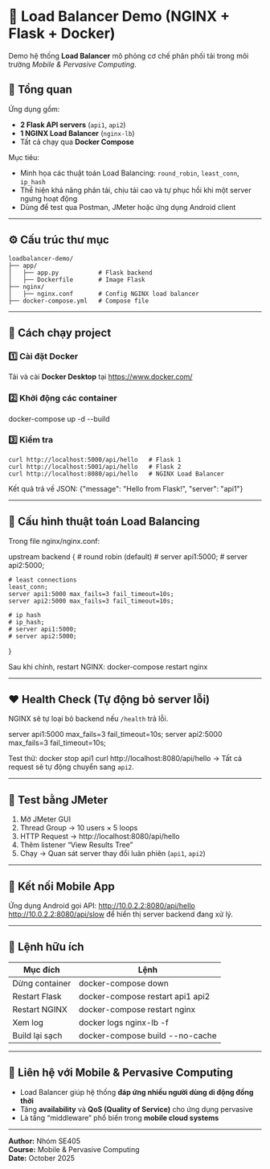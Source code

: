 # 🔁 Load Balancer Demo (NGINX + Flask + Docker)

Demo hệ thống **Load Balancer** mô phỏng cơ chế phân phối tải trong môi trường *Mobile & Pervasive Computing*.

## 🧠 Tổng quan
Ứng dụng gồm:
- **2 Flask API servers** (`api1`, `api2`)
- **1 NGINX Load Balancer** (`nginx-lb`)
- Tất cả chạy qua **Docker Compose**

Mục tiêu:
- Minh họa các thuật toán Load Balancing: `round_robin`, `least_conn`, `ip_hash`
- Thể hiện khả năng phân tải, chịu tải cao và tự phục hồi khi một server ngưng hoạt động
- Dùng để test qua Postman, JMeter hoặc ứng dụng Android client

---

## ⚙️ Cấu trúc thư mục
```
loadbalancer-demo/
├── app/
│   ├── app.py           # Flask backend
│   ├── Dockerfile       # Image Flask
├── nginx/
│   ├── nginx.conf       # Config NGINX load balancer
├── docker-compose.yml   # Compose file
```
---

## 🚀 Cách chạy project

### 1️⃣ Cài đặt Docker
Tải và cài **Docker Desktop** tại https://www.docker.com/

### 2️⃣ Khởi động các container
docker-compose up -d --build

### 3️⃣ Kiểm tra
```
curl http://localhost:5000/api/hello   # Flask 1
curl http://localhost:5001/api/hello   # Flask 2
curl http://localhost:8080/api/hello   # NGINX Load Balancer
```
Kết quả trả về JSON:
{"message": "Hello from Flask!", "server": "api1"}

---

## 🧩 Cấu hình thuật toán Load Balancing

Trong file nginx/nginx.conf:

upstream backend {
    # round robin (default)
    # server api1:5000;
    # server api2:5000;

    # least connections
    least_conn;
    server api1:5000 max_fails=3 fail_timeout=10s;
    server api2:5000 max_fails=3 fail_timeout=10s;

    # ip hash
    # ip_hash;
    # server api1:5000;
    # server api2:5000;
}

Sau khi chỉnh, restart NGINX:
docker-compose restart nginx

---

## ❤️ Health Check (Tự động bỏ server lỗi)

NGINX sẽ tự loại bỏ backend nếu `/health` trả lỗi.

server api1:5000 max_fails=3 fail_timeout=10s;
server api2:5000 max_fails=3 fail_timeout=10s;

Test thử:
docker stop api1
curl http://localhost:8080/api/hello
→ Tất cả request sẽ tự động chuyển sang `api2`.

---

## 🧪 Test bằng JMeter

1. Mở JMeter GUI  
2. Thread Group → 10 users × 5 loops  
3. HTTP Request → http://localhost:8080/api/hello  
4. Thêm listener “View Results Tree”  
5. Chạy → Quan sát server thay đổi luân phiên (`api1`, `api2`)

---

## 📱 Kết nối Mobile App
Ứng dụng Android gọi API:
http://10.0.2.2:8080/api/hello
http://10.0.2.2:8080/api/slow
để hiển thị server backend đang xử lý.

---

## 🧰 Lệnh hữu ích

| Mục đích | Lệnh |
|----------|------|
| Dừng container | docker-compose down |
| Restart Flask | docker-compose restart api1 api2 |
| Restart NGINX | docker-compose restart nginx |
| Xem log | docker logs nginx-lb -f |
| Build lại sạch | docker-compose build --no-cache |

---

## 🧩 Liên hệ với Mobile & Pervasive Computing
- Load Balancer giúp hệ thống **đáp ứng nhiều người dùng di động đồng thời**
- Tăng **availability** và **QoS (Quality of Service)** cho ứng dụng pervasive
- Là tầng “middleware” phổ biến trong **mobile cloud systems**

---

**Author:** Nhóm SE405  
**Course:** Mobile & Pervasive Computing  
**Date:** October 2025
